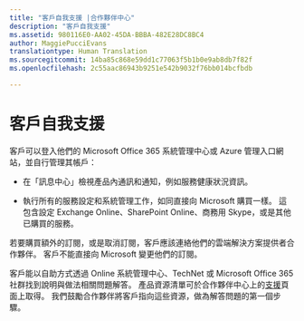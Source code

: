 ```yaml
---
title: "客戶自我支援 |合作夥伴中心"
description: "客戶自我支援"
ms.assetid: 980116E0-AA02-45DA-BBBA-482E28DC8BC4
author: MaggiePucciEvans
translationtype: Human Translation
ms.sourcegitcommit: 14ba85c868e59dd1c77063f5b1b0e9ab8db7f82f
ms.openlocfilehash: 2c55aac86943b9251e542b9032f76bb014bcfbdb

---
```


# 客戶自我支援


客戶可以登入他們的 Microsoft Office 365 系統管理中心或 Azure 管理入口網站，並自行管理其帳戶：

-   在「訊息中心」檢視產品內通訊和通知，例如服務健康狀況資訊。

-   執行所有的服務設定和系統管理工作，如同直接向 Microsoft 購買一樣。 這包含設定 Exchange Online、SharePoint Online、商務用 Skype，或是其他已購買的服務。

若要購買額外的訂閱，或是取消訂閱，客戶應該連絡他們的雲端解決方案提供者合作夥伴。 客戶不能直接向 Microsoft 變更他們的訂閱。

客戶能以自助方式透過 Online 系統管理中心、TechNet 或 Microsoft Office 365 社群找到說明與做法相關問題解答。 產品資源清單可於合作夥伴中心上的[支援](https://partnercenter.microsoft.com/en-us/partner/support)頁面上取得。 我們鼓勵合作夥伴將客戶指向這些資源，做為解答問題的第一個步驟。

 

 






<!--HONumber=Nov16_HO4-->


